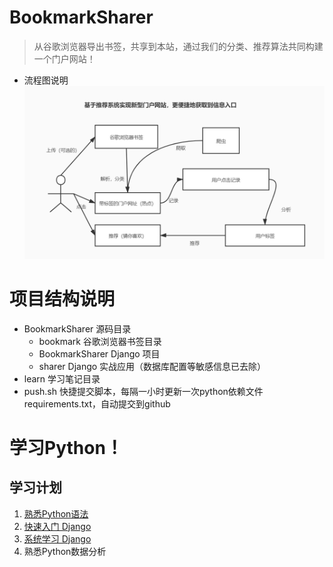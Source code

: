 # BookmarkSharer
> 从谷歌浏览器导出书签，共享到本站，通过我们的分类、推荐算法共同构建一个门户网站！
- 流程图说明
![avatar](BookmarkSharer.jpg)
# 项目结构说明
- BookmarkSharer 源码目录
    - bookmark 谷歌浏览器书签目录
    - BookmarkSharer Django 项目
    - sharer Django 实战应用（数据库配置等敏感信息已去除）
- learn 学习笔记目录
- push.sh 快捷提交脚本，每隔一小时更新一次python依赖文件requirements.txt，自动提交到github

# 学习Python！
## 学习计划
1. [熟悉Python语法](learn/learnPython.md)
2. [快速入门 Django](learn/quickStartDjango.md)
3. [系统学习 Django](learn/learnDjango.md)
4. 熟悉Python数据分析